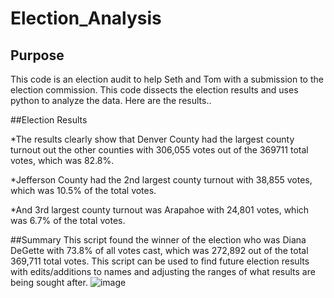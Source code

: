 # Election_Analysis

## Purpose
This code is an election audit to help Seth and Tom with a submission to the election commission. This code dissects the election results and uses python to analyze the data. Here are the results..

##Election Results


*The results clearly show that Denver County had the largest county turnout out the other counties with 306,055 votes out of the 369711 total votes, which was 82.8%. 

*Jefferson County had the 2nd largest county turnout with 38,855 votes, which was 10.5% of the total votes. 

*And 3rd largest county turnout was Arapahoe with 24,801 votes, which was 6.7% of the total votes. 

##Summary
This script found the winner of the election who was Diana DeGette with 73.8% of all votes cast, which was 272,892 out of the total 369,711 total votes. This script can be used to find future election results with edits/additions to names and adjusting the ranges of what results are being sought after. 
![image](https://user-images.githubusercontent.com/86068655/140750486-0c685da1-8f28-481e-bf8d-317f0afcf47a.png)

